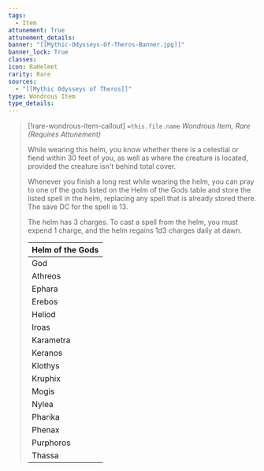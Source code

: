 ```yaml
---
tags:
  - Item
attunement: True
attunement_details: 
banner: "[[Mythic-Odysseys-Of-Theros-Banner.jpg]]"
banner_lock: True
classes:
icon: RaHelmet
rarity: Rare
sources:
  - "[[Mythic Odysseys of Theros]]"
type: Wondrous Item
type_details: 
---
```

>[!rare-wondrous-item-callout] `=this.file.name`
>*Wondrous Item, Rare (Requires Attunement)*
>
>While wearing this helm, you know whether there is a celestial or fiend within 30 feet of you, as well as where the creature is located, provided the creature isn't behind total cover.
>
>Whenever you finish a long rest while wearing the helm, you can pray to one of the gods listed on the Helm of the Gods table and store the listed spell in the helm, replacing any spell that is already stored there. The save DC for the spell is 13.
>
>The helm has 3 charges. To cast a spell from the helm, you must expend 1 charge, and the helm regains 1d3 charges daily at dawn.
>
>
>
>| Helm of the Gods |
>| --- |
>| God | Spell |
>| Athreos | [[Protection From Evil And Good]] |
>| Ephara | [[Sanctuary]] |
>| Erebos | [[Inflict Wounds]] |
>| Heliod | [[Guiding Bolt]] |
>| Iroas | [[Heroism]] |
>| Karametra | [[Goodberry]] |
>| Keranos | [[Thunderous Smite]] |
>| Klothys | [[Entangle]] |
>| Kruphix | [[Dissonant Whispers]] |
>| Mogis | [[Hellish Rebuke]] |
>| Nylea | [[Faerie Fire]] |
>| Pharika | [[Lesser Restoration]] |
>| Phenax | [[Charm Person]] |
>| Purphoros | [[Searing Smite]] |
>| Thassa | [[Identify]] |
>
>
